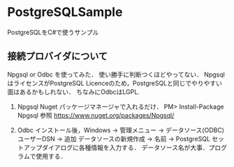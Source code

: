 # PostgreSQLSample
PostgreSQLをC#で使うサンプル

## 接続プロバイダについて
Npgsql or Odbc を使ってみた．
使い勝手に判断つくほどやってない．
NpgsqlはライセンスがPostgreSQL Licenceのため，PostgreSQLと同じでやりやすい面はあるかもしれない．
ちなみにOdbcはLGPL.

1. Npgsql
    Nuget パッケージマネージャで入れるだけ．
    PM> Install-Package Npgsql
    参照 https://www.nuget.org/packages/Npgsql/

1. Odbc
    インストール後，Windows -> 管理メニュー -> データソース(ODBC)
    ユーザーDSN -> 追加
    データソースの新規作成 -> 名前 -> PostgreSQL
    セットアップダイアログに各種情報を入力する．
    データソース名が大事．プログラムで使用する．
